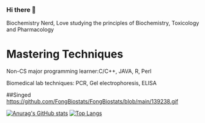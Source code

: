 ### Hi there 👋

 Biochemistry Nerd, Love studying the principles of Biochemistry, Toxicology and Pharmacology

# Mastering Techniques
Non-CS major programming learner:C/C++, JAVA, R, Perl 

Biomedical lab techniques: PCR, Gel electrophoresis, ELISA

##Singed
<https://github.com/FongBiostats/FongBiostats/blob/main/139238.gif>

[![Anurag's GitHub stats](https://github-readme-stats.vercel.app/api?username=FongBiostats)](https://github.com/anuraghazra/github-readme-stats)
[![Top Langs](https://github-readme-stats.vercel.app/api/top-langs/?username=FongBiostats&langs_count=8)](https://github.com/anuraghazra/github-readme-stats)
